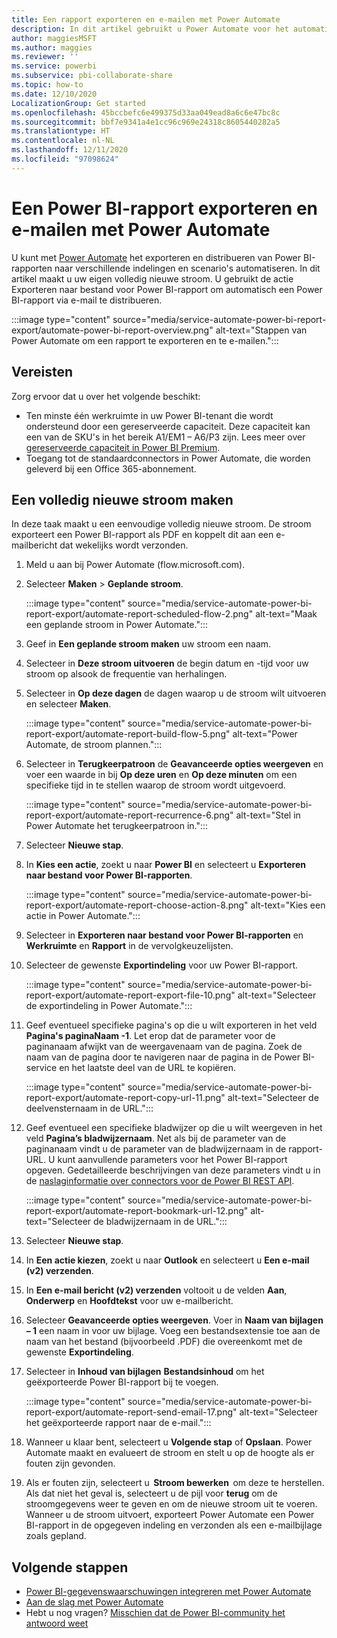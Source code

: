 ```yaml
---
title: Een rapport exporteren en e-mailen met Power Automate
description: In dit artikel gebruikt u Power Automate voor het automatiseren van het exporteren en distribueren van Power BI-rapporten in verschillende ondersteunde indelingen en scenario's.
author: maggiesMSFT
ms.author: maggies
ms.reviewer: ''
ms.service: powerbi
ms.subservice: pbi-collaborate-share
ms.topic: how-to
ms.date: 12/10/2020
LocalizationGroup: Get started
ms.openlocfilehash: 45bccbefc6e499375d33aa049ead8a6c6e47bc8c
ms.sourcegitcommit: bbf7e9341a4e1cc96c969e24318c8605440282a5
ms.translationtype: HT
ms.contentlocale: nl-NL
ms.lasthandoff: 12/11/2020
ms.locfileid: "97098624"
---
```

# <a name="export-and-email-a-power-bi-report-with-power-automate"></a>Een Power BI-rapport exporteren en e-mailen met Power Automate

U kunt met [Power Automate](/power-automate/getting-started) het exporteren en distribueren van Power BI-rapporten naar verschillende indelingen en scenario's automatiseren. In dit artikel maakt u uw eigen volledig nieuwe stroom. U gebruikt de actie Exporteren naar bestand voor Power BI-rapport om automatisch een Power BI-rapport via e-mail te distribueren.

:::image type="content" source="media/service-automate-power-bi-report-export/automate-power-bi-report-overview.png" alt-text="Stappen van Power Automate om een rapport te exporteren en te e-mailen.":::

## <a name="prerequisites"></a>Vereisten  

Zorg ervoor dat u over het volgende beschikt:

- Ten minste één werkruimte in uw Power BI-tenant die wordt ondersteund door een gereserveerde capaciteit. Deze capaciteit kan een van de SKU's in het bereik A1/EM1 – A6/P3 zijn. Lees meer over [gereserveerde capaciteit in Power BI Premium](../admin/service-premium-what-is.md).
- Toegang tot de standaardconnectors in Power Automate, die worden geleverd bij een Office 365-abonnement.

## <a name="create-a-flow-from-scratch"></a>Een volledig nieuwe stroom maken 

In deze taak maakt u een eenvoudige volledig nieuwe stroom. De stroom exporteert een Power BI-rapport als PDF en koppelt dit aan een e-mailbericht dat wekelijks wordt verzonden.  

1. Meld u aan bij Power Automate (flow.microsoft.com).
2. Selecteer **Maken** > **Geplande stroom**. 

    :::image type="content" source="media/service-automate-power-bi-report-export/automate-report-scheduled-flow-2.png" alt-text="Maak een geplande stroom in Power Automate.":::

3. Geef in **Een geplande stroom maken** uw stroom een naam. 
4. Selecteer in **Deze stroom uitvoeren** de begin datum en -tijd voor uw stroom op alsook de frequentie van herhalingen.
5. Selecteer in **Op deze dagen** de dagen waarop u de stroom wilt uitvoeren en selecteer **Maken**.

    :::image type="content" source="media/service-automate-power-bi-report-export/automate-report-build-flow-5.png" alt-text="Power Automate, de stroom plannen.":::

6. Selecteer in **Terugkeerpatroon**  de **Geavanceerde opties weergeven** en voer een waarde in bij **Op deze uren** en **Op deze minuten** om een specifieke tijd in te stellen waarop de stroom wordt uitgevoerd.
 
    :::image type="content" source="media/service-automate-power-bi-report-export/automate-report-recurrence-6.png" alt-text="Stel in Power Automate het terugkeerpatroon in.":::

7. Selecteer **Nieuwe stap**.
8. In **Kies een actie**, zoekt u naar **Power BI** en selecteert u **Exporteren naar bestand voor Power BI-rapporten**.
 
    :::image type="content" source="media/service-automate-power-bi-report-export/automate-report-choose-action-8.png" alt-text="Kies een actie in Power Automate.":::

9. Selecteer in **Exporteren naar bestand voor Power BI-rapporten** en **Werkruimte** en **Rapport** in de vervolgkeuzelijsten.
10. Selecteer de gewenste **Exportindeling** voor uw Power BI-rapport.
 
    :::image type="content" source="media/service-automate-power-bi-report-export/automate-report-export-file-10.png" alt-text="Selecteer de exportindeling in Power Automate.":::

11. Geef eventueel specifieke pagina's op die u wilt exporteren in het veld **Pagina's paginaNaam -1**. Let erop dat de parameter voor de paginanaam afwijkt van de weergavenaam van de pagina. Zoek de naam van de pagina door te navigeren naar de pagina in de Power BI-service en het laatste deel van de URL te kopiëren.
 
     :::image type="content" source="media/service-automate-power-bi-report-export/automate-report-copy-url-11.png" alt-text="Selecteer de deelvensternaam in de URL.":::

12. Geef eventueel een specifieke bladwijzer op die u wilt weergeven in het veld **Pagina’s bladwijzernaam**. Net als bij de parameter van de paginanaam vindt u de parameter van de bladwijzernaam in de rapport-URL. U kunt aanvullende parameters voor het Power BI-rapport opgeven. Gedetailleerde beschrijvingen van deze parameters vindt u in de [naslaginformatie over connectors voor de Power BI REST API](/connectors/powerbi/#export-to-file-for-power-bi-reports).

    :::image type="content" source="media/service-automate-power-bi-report-export/automate-report-bookmark-url-12.png" alt-text="Selecteer de bladwijzernaam in de URL.":::

13. Selecteer **Nieuwe stap**.
14. In **Een actie kiezen**, zoekt u naar **Outlook** en selecteert u **Een e-mail (v2) verzenden**.
15. In **Een e-mail bericht (v2) verzenden** voltooit u de velden **Aan**, **Onderwerp** en **Hoofdtekst** voor uw e-mailbericht.
16. Selecteer **Geavanceerde opties weergeven**. Voer in **Naam van bijlagen – 1** een naam in voor uw bijlage. Voeg een bestandsextensie toe aan de naam van het bestand (bijvoorbeeld .PDF) die overeenkomt met de gewenste **Exportindeling**.
17. Selecteer in **Inhoud van bijlagen** **Bestandsinhoud** om het geëxporteerde Power BI-rapport bij te voegen.  
 
    :::image type="content" source="media/service-automate-power-bi-report-export/automate-report-send-email-17.png" alt-text="Selecteer het geëxporteerde rapport naar de e-mail.":::

18. Wanneer u klaar bent, selecteert u **Volgende stap** of **Opslaan**. Power Automate maakt en evalueert de stroom en stelt u op de hoogte als er fouten zijn gevonden.
1. Als er fouten zijn, selecteert u  **Stroom bewerken**  om deze te herstellen. Als dat niet het geval is, selecteert u de pijl voor **terug** om de stroomgegevens weer te geven en om de nieuwe stroom uit te voeren.
    Wanneer u de stroom uitvoert, exporteert Power Automate een Power BI-rapport in de opgegeven indeling en verzonden als een e-mailbijlage zoals gepland.  

## <a name="next-steps"></a>Volgende stappen

- [Power BI-gegevenswaarschuwingen integreren met Power Automate](service-flow-integration.md)
- [Aan de slag met Power Automate](/power-automate/getting-started/)
- Hebt u nog vragen? [Misschien dat de Power BI-community het antwoord weet](https://community.powerbi.com/)
